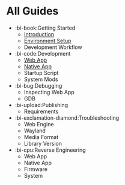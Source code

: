 # All Guides

* :bi-book:Getting Started
    * [Introduction](/develop/guides)
    * [Environment Setup](/develop/guides/env-setup)
    * Development Workflow
* :bi-code:Development
    * [Web App](/develop/guides/web-app)
    * [Native App](/develop/guides/native-app)
    * Startup Script
    * System Mods
* :bi-bug:Debugging
    * Inspecting Web App
    * GDB
* :bi-upload:Publishing
    * Requirements
* :bi-exclamation-diamond:Troubleshooting
    * Web Engine
    * Wayland
    * Media Format
    * Library Version
* :bi-cpu:Reverse Engineering
    * Web App
    * Native App
    * Firmware
    * System